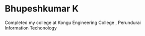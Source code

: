 # Bhupeshkumar K
Completed my college at Kongu Engineering College , Perundurai
Information Techonology
